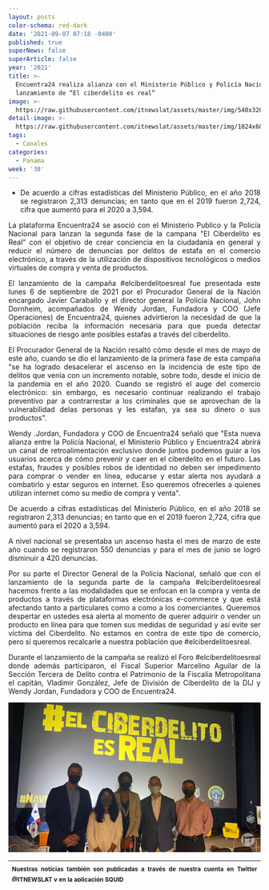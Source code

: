 ```yaml
---
layout: posts
color-schema: red-dark
date: '2021-09-07 07:18 -0400'
published: true
superNews: false
superArticle: false
year: '2021'
title: >-
  Encuentra24 realiza alianza con el Ministerio Público y Policía Nacional en
  lanzamiento de “El ciberdelito es real”
image: >-
  https://raw.githubusercontent.com/itnewslat/assets/master/img/540x320/Encuentra24-Ciberdelito-p.jpg
detail-image: >-
  https://raw.githubusercontent.com/itnewslat/assets/master/img/1024x680/Encuentra24-Ciberdelito-g.jpg
tags:
  - Canales
categories:
  - Panama
week: '38'
---
```

<ul style="text-align: justify;">
	<li>De acuerdo a cifras estadísticas del Ministerio Público, en el año 2018 se registraron 2,313 denuncias; en tanto que en el 2019 fueron 2,724, cifra que aumentó para el 2020 a 3,594.</li>
</ul>
<p style="text-align: justify;">La plataforma Encuentra24 se asoció con el Ministerio Publico y la Policía Nacional para lanzan la segunda fase de la campana "El Ciberdelito es Real" con el objetivo de crear conciencia en la ciudadanía en general y reducir el número de denuncias por delitos de estafa en el comercio electrónico, a través de la utilización de dispositivos tecnológicos o medios virtuales de compra y venta de productos.</p>
<p style="text-align: justify;">El lanzamiento de la campaña #elciberdelitoesreal fue presentada este lunes 6 de septiembre de 2021 por el Procurador General de la Nación encargado Javíer Caraballo y el director general la Policía Nacional, John Dornheim, acompañados de Wendy Jordan, Fundadora y COO (Jefe Operaciones) de Encuentra24, quienes advirtieron la necesidad de que la población reciba la información necesaria para que pueda detectar situaciones de riesgo ante posibles estafas a través del ciberdelito.</p>
<p style="text-align: justify;">El Procurador General de la Nación resaltó cómo desde el mes de mayo de este año, cuando se dio el lanzamiento de la primera fase de esta campaña "se ha logrado desacelerar el ascenso en la incidencia de este tipo de delitos que venía con un incremento notable, sobre todo, desde el inicio de la pandemia en el año 2020. Cuando se registró el auge del comercio electrónico: sin embargo, es necesario continuar realizando el trabajo preventivo par a contrarrestar a los criminales que se aprovechan de la vulnerabilidad delas personas y les estafan, ya sea su dinero o sus productos".</p>
<p style="text-align: justify;">Wendy .Jordan, Fundadora y COO de Encuentra24 señaló que "Esta nueva alianza entre la Policía Nacional, el Ministerio Público y Encuentra24 abrirá un canal de retroalimentación exclusivo donde juntos podemos guiar a los usuarios acerca de cómo prevenir y caer en el ciberdelito en el futuro. Las estafas, fraudes y posibles robos de identidad no deben ser impedimento para comprar o vender en línea, educarse y estar alerta nos ayudará a combatirlo y estar seguros en internet. Eso queremos ofrecerles a quienes utilizan internet como su medio de compra y venta".</p>
<p style="text-align: justify;">De acuerdo a cifras estadísticas del Ministerio Público, en el año 2018 se registraron 2,313 denuncias; en tanto que en el 2019 fueron 2,724, cifra que aumentó para el 2020 a 3,594.</p>
<p style="text-align: justify;">A nivel nacional se presentaba un ascenso hasta el mes de marzo de este año cuando se registraron 550 denuncias y para el mes de junio se logró disminuir a 420 denuncias.</p>
<p style="text-align: justify;">Por su parte el Director General de la Policía Nacional, señaló que con el lanzamiento de la segunda parte de la campaña #elciberdelitoesreal hacemos frente a las modalidades que se enfocan en la compra y venta de productos a través de plataformas electrónicas e-commerce y que está afectando tanto a particulares como a como a los comerciantes. Queremos despertar en ustedes esa alerta al momento de querer adquirir o vender un producto en línea para que tomen sus medidas de seguridad y así evite ser víctima del Ciberdelito. No estamos en contra de este tipo de comercio, pero si queremos recalcarle a nuestra población que #elciberdelitoesreal.</p>
<p style="text-align: justify;">Durante el lanzamiento de la campaña se realizó el Foro #elciberdelitoesreal donde además participaron, el Fiscal Superior Marcelino Aguilar de la Sección Tercera de Delito contra el Patrimonio de la Fiscalía Metropolitana el capitán, Vladimir González, Jefe de División de Ciberdelito de la DIJ y Wendy Jordan, Fundadora y COO de Encuentra24.</p>

![](https://raw.githubusercontent.com/itnewslat/assets/master/img/540x320/Encuentra24-Ciberdelito-p.jpg)

<table style="height: 42px;" width="569">
<tbody>
<tr>
<td style="text-align: justify;"><sub><strong>Nuestras noticias también son publicadas a través de nuestra cuenta en Twitter <a href="https://twitter.com/itnewslat?lang=es">@ITNEWSLAT</a> y en la aplicación <a href="https://squidapp.co/en/">SQUID</a></strong></sub></td>
</tr>
</tbody>
</table>
